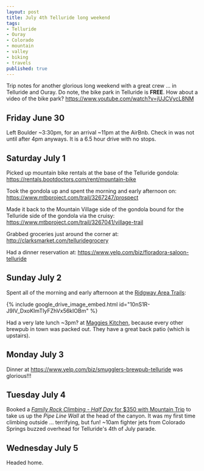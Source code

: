 ```yaml
---
layout: post
title: July 4th Telluride long weekend
tags:
- Telluride
- Ouray
- Colorado
- mountain
- valley
- biking
- travels
published: true
---
```

Trip notes for another glorious long weekend with a great crew ... in Telluride and Ouray.
Do note, the bike park in Telluride is __FREE__. How about a video of the bike park? <https://www.youtube.com/watch?v=jUJCVycL8NM>

## Friday June 30
Left Boulder ~3:30pm, for an arrival ~11pm at the AirBnb.
Check in was not until after 4pm anyways.
It is a 6.5 hour drive with no stops.

## Saturday July 1
Picked up mountain bike rentals at the base of the Telluride gondola: https://rentals.bootdoctors.com/rent/mountain-bike

Took the gondola up and spent the morning and early afternoon on: https://www.mtbproject.com/trail/3267247/prospect

Made it back to the Mountain Village side of the gondola bound for the Telluride side of the gondola via the cruisy: https://www.mtbproject.com/trail/3267041/village-trail

Grabbed groceries just around the corner at: http://clarksmarket.com/telluridegrocery

Had a dinner reservation at: https://www.yelp.com/biz/floradora-saloon-telluride

## Sunday July 2
Spent all of the morning and early afternoon at the [Ridgway Area Trails](http://ridgwaytrails.com/trails/):

{% include google_drive_image_embed.html id="10nS1R-J9IV_DxoKImTIyFZhVx56kIOBm" %}

Had a very late lunch ~3pm? at [Maggies Kitchen](https://goo.gl/maps/fcTWquZUwEH2), because every other brewpub in town was packed out.
They have a great back patio (which is upstairs).

## Monday July 3
Dinner at https://www.yelp.com/biz/smugglers-brewpub-telluride was glorious!!!

## Tuesday July 4
Booked a [_Family Rock Climbing - Half Day_ for $350 with Mountain Trip](https://mountaintrip.com/local-telluride-mountain-guides/telluride-rock-climbing/) to take us up the _Pipe Line Wall_ at the head of the canyon.
It was my first time climbing outside ... terrifying, but fun!
~10am fighter jets from Colorado Springs buzzed overhead for Telluride's 4th of July parade.

## Wednesday July 5
Headed home.
